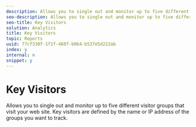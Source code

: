 ```yaml
---
description: Allows you to single out and monitor up to five different visitor groups that visit your web site. Key visitors are defined by the name or IP address of the groups you want to track.
seo-description: Allows you to single out and monitor up to five different visitor groups that visit your web site. Key visitors are defined by the name or IP address of the groups you want to track.
seo-title: Key Visitors
solution: Analytics
title: Key Visitors
topic: Reports
uuid: 77cf330f-1f2f-460f-b0b4-b537e5d222ab
index: y
internal: n
snippet: y
---
```


# Key Visitors

Allows you to single out and monitor up to five different visitor groups that visit your web site. Key visitors are defined by the name or IP address of the groups you want to track.

